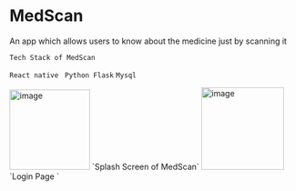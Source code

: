 # MedScan
 An app which allows users to know about the medicine just by scanning it


`Tech Stack of MedScan`

``React native``
`` Python Flask``
 ``Mysql``

<img width="141" alt="image" src="https://user-images.githubusercontent.com/57495317/217981637-d41e64f2-a0fc-401d-ae60-72a180927c1b.png">
`Splash Screen of MedScan`

<img width="145" alt="image" src="https://user-images.githubusercontent.com/57495317/217982057-9a746bd0-f129-43b7-835b-bac887ee826d.png">
`Login Page `
